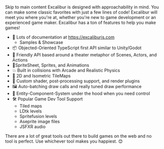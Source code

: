 Skip to main content
Excalibur is designed with approachability in mind. You can make some classic favorites with just a few lines of code! Excalibur will meet you where you're at, whether you're new to game development or an experienced game maker.
Excalibur has a ton of features to help you make games!
  * 📖 Lots of documentation at https://excaliburjs.com
    * Samples & Showcase
  * 📦 Objected-Oriented TypeScript first API similar to Unity/Godot
  * 🎥 Friendly API based around a theater metaphor of Scenes, Actors, and Actions
  * 🏃SpriteSheet, Sprites, and Animations
  * 💥 Built in collisions with Arcade and Realistic Physics
  * 🧩 2D and Isometric TileMaps
  * 🎨 Custom shader, post-processing support, and render plugins
  * 🖼️ Auto-batching draw calls and really tuned draw performance
  * 🎁 Entity-Component-System under the hood when you need control
  * 🛠️ Popular Game Dev Tool Support
    * Tiled maps
    * LDtk levels
    * Spritefusion levels
    * Aseprite image files
    * JSFXR audio


There are a lot of great tools out there to build games on the web and no tool is perfect. Use whichever tool makes you happiest. 😊
